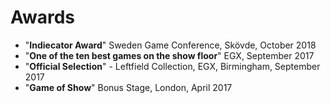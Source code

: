 # Awards

- "**Indiecator Award**" Sweden Game Conference, Skövde, October 2018
- "**One of the ten best games on the show floor**" EGX, September 2017
- "**Official Selection**" - Leftfield Collection, EGX, Birmingham, September 2017
- "**Game of Show**" Bonus Stage, London, April 2017
